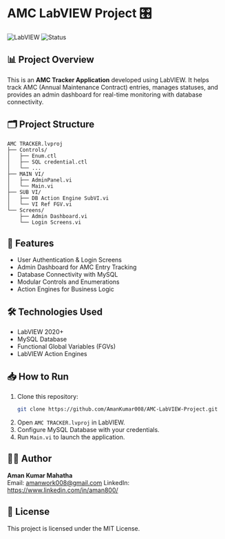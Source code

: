 
# AMC LabVIEW Project 🎛️

![LabVIEW](https://img.shields.io/badge/Built%20with-LabVIEW-orange?style=for-the-badge&logo=NI)
![Status](https://img.shields.io/badge/Status-Completed-brightgreen?style=for-the-badge)

## 📊 Project Overview
This is an **AMC Tracker Application** developed using LabVIEW. It helps track AMC (Annual Maintenance Contract) entries, manages statuses, and provides an admin dashboard for real-time monitoring with database connectivity.

## 🗂️ Project Structure
```
AMC TRACKER.lvproj
├── Controls/
│   ├── Enum.ctl
│   ├── SQL credential.ctl
│   └── ...
├── MAIN VI/
│   ├── AdminPanel.vi
│   └── Main.vi
├── SUB VI/
│   ├── DB Action Engine SubVI.vi
│   └── VI Ref FGV.vi
└── Screens/
    ├── Admin Dashboard.vi
    └── Login Screens.vi
```

## 🚀 Features
- User Authentication & Login Screens
- Admin Dashboard for AMC Entry Tracking
- Database Connectivity with MySQL
- Modular Controls and Enumerations
- Action Engines for Business Logic

## 🛠️ Technologies Used
- LabVIEW 2020+
- MySQL Database
- Functional Global Variables (FGVs)
- LabVIEW Action Engines

## 📥 How to Run
1. Clone this repository:
    ```bash
    git clone https://github.com/AmanKumar008/AMC-LabVIEW-Project.git
    ```
2. Open `AMC TRACKER.lvproj` in LabVIEW.
3. Configure MySQL Database with your credentials.
4. Run `Main.vi` to launch the application.

## 🧑‍💻 Author
**Aman Kumar Mahatha**  
Email: amanwork008@gmail.com
LinkedIn: https://www.linkedin.com/in/aman800/

## 📄 License
This project is licensed under the MIT License.
